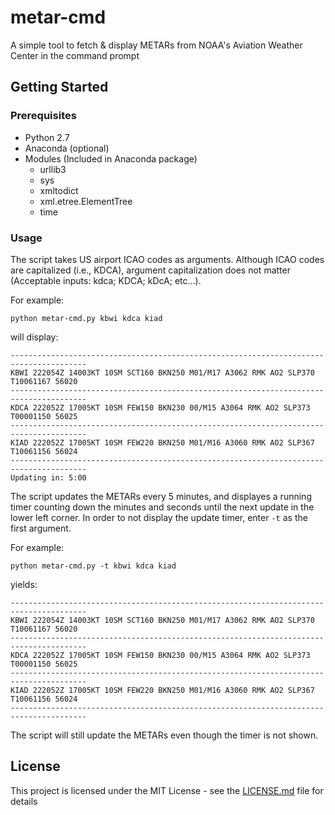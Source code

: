 # metar-cmd
A simple tool to fetch &amp; display METARs from NOAA's Aviation Weather Center in the command prompt
## Getting Started
### Prerequisites

- Python 2.7
- Anaconda (optional)
- Modules (Included in Anaconda package)
  - urllib3
  - sys
  - xmltodict
  - xml.etree.ElementTree
  - time

### Usage
The script takes US airport ICAO codes as arguments. Although ICAO codes are capitalized (i.e., KDCA), argument capitalization 
does not matter (Acceptable inputs: kdca; KDCA; kDcA; etc...). 

For example:

```
python metar-cmd.py kbwi kdca kiad
```

will display:

```
---------------------------------------------------------------------------------------
KBWI 222054Z 14003KT 10SM SCT160 BKN250 M01/M17 A3062 RMK AO2 SLP370 T10061167 56020
---------------------------------------------------------------------------------------
KDCA 222052Z 17005KT 10SM FEW150 BKN230 00/M15 A3064 RMK AO2 SLP373 T00001150 56025
---------------------------------------------------------------------------------------
KIAD 222052Z 17005KT 10SM FEW220 BKN250 M01/M16 A3060 RMK AO2 SLP367 T10061156 56024
---------------------------------------------------------------------------------------
Updating in: 5:00
```

The script updates the METARs every 5 minutes, and displayes a running timer counting down the minutes and seconds until the next
update in the lower left corner. In order to not display the update timer, enter `-t` as the first argument. 

For example:

```
python metar-cmd.py -t kbwi kdca kiad
```

yields:

```
---------------------------------------------------------------------------------------
KBWI 222054Z 14003KT 10SM SCT160 BKN250 M01/M17 A3062 RMK AO2 SLP370 T10061167 56020
---------------------------------------------------------------------------------------
KDCA 222052Z 17005KT 10SM FEW150 BKN230 00/M15 A3064 RMK AO2 SLP373 T00001150 56025
---------------------------------------------------------------------------------------
KIAD 222052Z 17005KT 10SM FEW220 BKN250 M01/M16 A3060 RMK AO2 SLP367 T10061156 56024
---------------------------------------------------------------------------------------
```

The script will still update the METARs even though the timer is not shown.



## License

This project is licensed under the MIT License - see the [LICENSE.md](LICENSE.md) file for details

